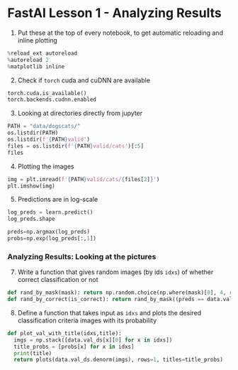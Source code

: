 # FastAI Lesson 1 - Analyzing Results

1. Put these at the top of every notebook, to get automatic reloading and inline plotting
```python
%reload_ext autoreload
%autoreload 2
%matplotlib inline 
```
2. Check if `torch` cuda and cuDNN are available
```python
torch.cuda.is_available()
torch.backends.cudnn.enabled
```
3. Looking at directories directly from jupyter
```python
PATH = "data/dogscats/"
os.listdir(PATH)
os.listdir(f'{PATH}valid')
files = os.listdir(f'{PATH}valid/cats')[:5]
files
```
4. Plotting the images
```python
img = plt.imread(f'{PATH}valid/cats/{files[2]}')
plt.imshow(img)
```
5. Predictions are in log-scale
```python
log_preds = learn.predict()
log_preds.shape

preds=np.argmax(log_preds)
probs=np.exp(log_preds[:,1])
```
### Analyzing Results: Looking at the pictures
7. Write a function that gives random images (by ids `idxs`) of whether correct classification or not
```python
def rand_by_mask(mask): return np.random.choice(np.where(mask)[0], 4, replace=False)
def rand_by_correct(is_correct): return rand_by_mask((preds == data.val_y)==is_correct)
```
8. Define a function that takes input as `idxs` and plots the desired classification criteria images with its probability

```python
def plot_val_with_title(idxs,title):
  imgs = np.stack([data.val_ds[x][0] for x in idxs])
  title_probs = [probs[x] for x in idxs]
  print(title)
  return plots(data.val_ds.denorm(imgs), rows=1, titles=title_probs)
```
